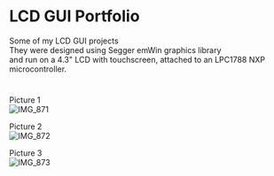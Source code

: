 # LCD GUI **Portfolio**

Some of my LCD GUI projects <br />
They were designed using Segger emWin graphics library <br />
and run on a 4.3" LCD with touchscreen, attached to an LPC1788 NXP microcontroller.

#
#

Picture 1 <br />
![IMG_871](https://user-images.githubusercontent.com/29917546/100620623-4b008b00-3327-11eb-962d-0ea96d69c93e.JPG)

Picture 2 <br />
![IMG_872](https://user-images.githubusercontent.com/29917546/100620626-4c31b800-3327-11eb-9ba5-4118b202976b.JPG)

Picture 3 <br />
![IMG_873](https://user-images.githubusercontent.com/29917546/100620627-4c31b800-3327-11eb-9e3e-48c4b9d6d08a.JPG)
